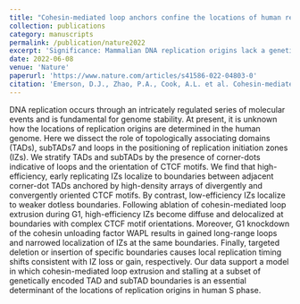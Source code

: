 ```yaml
---
title: "Cohesin-mediated loop anchors confine the locations of human replication origins."
collection: publications
category: manuscripts
permalink: /publication/nature2022
excerpt: 'Significance: Mammalian DNA replication origins lack a genetically encoded consensus sequence, yet they fire in a non-random manner and exhibit patterns of clustering. Here, through genomic assays and computational pattern analysis, we show that cohesin-mediated loop extrusion on G1 chromatin functionally defines the genomic locations of replication initiation sites in the ensuing S phase.'
date: 2022-06-08
venue: 'Nature'
paperurl: 'https://www.nature.com/articles/s41586-022-04803-0'
citation: 'Emerson, D.J., Zhao, P.A., Cook, A.L. et al. Cohesin-mediated loop anchors confine the locations of human replication origins. Nature 606, 812–819 (2022).'
---
```


DNA replication occurs through an intricately regulated series of molecular events and is fundamental for genome stability. At present, it is unknown how the locations of replication origins are determined in the human genome. Here we dissect the role of topologically associating domains (TADs), subTADs7 and loops in the positioning of replication initiation zones (IZs). We stratify TADs and subTADs by the presence of corner-dots indicative of loops and the orientation of CTCF motifs. We find that high-efficiency, early replicating IZs localize to boundaries between adjacent corner-dot TADs anchored by high-density arrays of divergently and convergently oriented CTCF motifs. By contrast, low-efficiency IZs localize to weaker dotless boundaries. Following ablation of cohesin-mediated loop extrusion during G1, high-efficiency IZs become diffuse and delocalized at boundaries with complex CTCF motif orientations. Moreover, G1 knockdown of the cohesin unloading factor WAPL results in gained long-range loops and narrowed localization of IZs at the same boundaries. Finally, targeted deletion or insertion of specific boundaries causes local replication timing shifts consistent with IZ loss or gain, respectively. Our data support a model in which cohesin-mediated loop extrusion and stalling at a subset of genetically encoded TAD and subTAD boundaries is an essential determinant of the locations of replication origins in human S phase.
